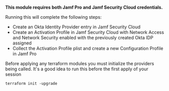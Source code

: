 **This module requires both Jamf Pro and Jamf Security Cloud credentials.**

Running this will complete the following steps:

- Create an Okta Identity Provider entry in Jamf Security Cloud
- Create an Activation Profile in Jamf Security Cloud with Network Access and Network Security enabled with the previously created Okta IDP assigned
- Collect the Activation Profile plist and create a new Configuration Profile in Jamf Pro

Before applying any terraform modules you must initialize the providers being called. It's a good idea to run this before the first apply of your session

```
terraform init -upgrade
```